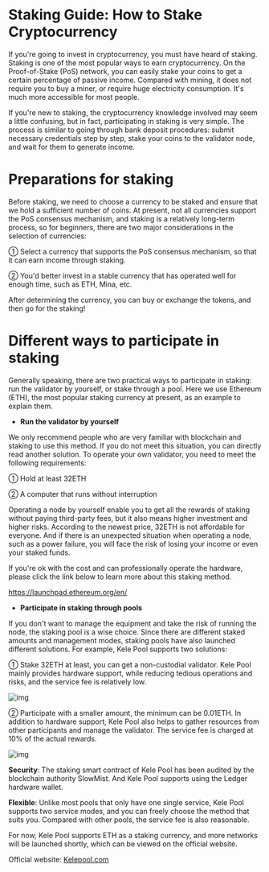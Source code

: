 # Staking Guide: How to Stake Cryptocurrency

If you're going to invest in cryptocurrency, you must have heard of staking. Staking is one of the most popular ways to earn cryptocurrency. On the Proof-of-Stake (PoS) network, you can easily stake your coins to get a certain percentage of passive income. Compared with mining, it does not require you to buy a miner, or require huge electricity consumption. It's much more accessible for most people. 

If you're new to staking, the cryptocurrency knowledge involved may seem a little confusing, but in fact, participating in staking is very simple. The process is similar to going through bank deposit procedures: submit necessary credentials step by step, stake your coins to the validator node, and wait for them to generate income.

# Preparations for staking

Before staking, we need to choose a currency to be staked and ensure that we hold a sufficient number of coins. At present, not all currencies support the PoS consensus mechanism, and staking is a relatively long-term process, so for beginners, there are two major considerations in the selection of currencies:

① Select a currency that supports the PoS consensus mechanism, so that it can earn income through staking.

② You'd better invest in a stable currency that has operated well for enough time, such as ETH, Mina, etc.

After determining the currency, you can buy or exchange the tokens, and then go for the staking!

# Different ways to participate in staking

Generally speaking, there are two practical ways to participate in staking: run the validator by yourself, or stake through a pool. Here we use Ethereum (ETH), the most popular staking currency at present, as an example to explain them.

- **Run the validator by yourself**

We only recommend people who are very familiar with blockchain and staking to use this method. If you do not meet this situation, you can directly read another solution. To operate your own validator, you need to meet the following requirements:

① Hold at least 32ETH

② A computer that runs without interruption

Operating a node by yourself enable you to get all the rewards of staking without paying third-party fees, but it also means higher investment and higher risks. According to the newest price, 32ETH is not affordable for everyone.  And if there is an unexpected situation when operating a node, such as a power failure, you will face the risk of losing your income or even your staked funds. 

If you're ok with the cost and can professionally operate the hardware, please click the link below to learn more about this staking method.

https://launchpad.ethereum.org/en/

 

- **Participate in staking through pools**

If you don't want to manage the equipment and take the risk of running the node, the staking pool is a wise choice. Since there are different staked amounts and management modes, staking pools have also launched different solutions. For example, Kele Pool supports two solutions:

① Stake 32ETH at least, you can get a non-custodial validator. Kele Pool mainly provides hardware support, while reducing tedious operations and risks, and the service fee is relatively low.

 ![img](https://miro.medium.com/max/1400/1*JNZ1iik4jaOAiQKanetXdQ.png)

② Participate with a smaller amount, the minimum can be 0.01ETH. In addition to hardware support, Kele Pool also helps to gather resources from other participants and manage the validator. The service fee is charged at 10% of the actual rewards.

 ![img](https://miro.medium.com/max/1400/1*X8VgJQg2iHmGuXGoyXVybA.png)

**Security**: The staking smart contract of Kele Pool has been audited by the blockchain authority SlowMist. And Kele Pool supports using the Ledger hardware wallet.

**Flexible**: Unlike most pools that only have one single service, Kele Pool supports two service modes, and you can freely choose the method that suits you. Compared with other pools, the service fee is also reasonable.

 

For now, Kele Pool supports ETH as a staking currency, and more networks will be launched shortly, which can be viewed on the official website.

Official website: [Kelepool.com](https://www.kelepool.com/)
